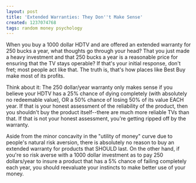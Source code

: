 ```yaml
---
layout: post
title: 'Extended Warranties: They Don''t Make Sense'
created: 1237074768
tags: random money psychology
---
```

When you buy a 1000 dollar HDTV and are offered an extended warranty for 250 bucks a year, what thoughts go through your head? That you just made a heavy investment and that 250 bucks a year is a reasonable price for ensuring that the TV stays operable? If that's your initial response, don't fret; most people act like that. The truth is, that's how places like Best Buy make most of its profits.

Think about it: The 250 dollar/year warranty only makes sense if you believe your HDTV has a 25% chance of dying completely (with absolutely no redeemable value), OR a 50% chance of losing 50% of its value EACH year. If that is your honest assessment of the reliability of the product, then you shouldn't buy the product itself--there are much more reliable TVs than that. If that is not your honest assessment, you're getting ripped off by the warranty.

Aside from the minor concavity in the "utility of money" curve due to people's natural risk aversion, there is absolutely no reason to buy an extended warranty for products that SHOULD last. On the other hand, if you're so risk averse with a 1000 dollar investment as to pay 250 dollars/year to insure a product that has a 5% chance of failing completely each year, you should reevaluate your instincts to make better use of your money.
